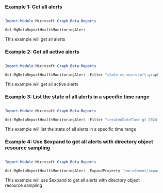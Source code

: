 ### Example 1: Get all alerts

```powershell

Import-Module Microsoft.Graph.Beta.Reports

Get-MgBetaReportHealthMonitoringAlert

```
This example will get all alerts

### Example 2: Get all active alerts

```powershell

Import-Module Microsoft.Graph.Beta.Reports

Get-MgBetaReportHealthMonitoringAlert -Filter "state eq microsoft.graph.healthmonitoring.alertState'active'" -Property "id, alertType" 

```
This example will get all active alerts

### Example 3: List the state of all alerts in a specific time range

```powershell

Import-Module Microsoft.Graph.Beta.Reports

Get-MgBetaReportHealthMonitoringAlert -Filter "createdDateTime gt 2024-06-10T11:23:44Z" -Property "id, alertType, createdDateTime, state" 

```
This example will list the state of all alerts in a specific time range

### Example 4: Use $expand to get all alerts with directory object resource sampling

```powershell

Import-Module Microsoft.Graph.Beta.Reports

Get-MgBetaReportHealthMonitoringAlert -ExpandProperty "enrichment/impacts/microsoft.graph.healthmonitoring.directoryobjectimpactsummary/resourceSampling" -Property "alertType, createdDateTime, enrichment'" 

```
This example will use $expand to get all alerts with directory object resource sampling

